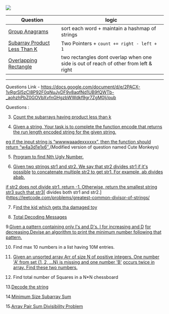 <img src="https://about.gitlab.com/images/case_study_logos/GSsignature_Blue.png">

<br/>


| Question      | logic       |
| -----------   | ----------- |
| [Group Anagrams ](https://leetcode.com/problems/group-anagrams/)        | sort each word + maintain a hashmap of strings     |
| [Subarray Product Less Than K](https://leetcode.com/problems/subarray-product-less-than-k/)    | Two Pointers + ```count += right - left + 1```        |
| [Overlapping Rectangle](https://leetcode.com/problems/rectangle-overlap/) | two rectangles dont overlap when one side is out of reach of other from left & right|

--------------------------------------------

Questions Link - https://docs.google.com/document/d/e/2PACX-1vRgrSl5zCl8P92F0qNuJyDF9v8aqfNd1UB9fQWTb-_aohzhPbZ0GOVbXvfnGHgzbWWdkf9gr7ZgM0lj/pub


Questions :

3. [Count the subarrays having product less than k](https://practice.geeksforgeeks.org/problems/count-the-subarrays-having-product-less-than-k1708/1/)

4. [Given a string, Your task is to  complete the function encode that returns the run length encoded string for the given string.](https://practice.geeksforgeeks.org/problems/run-length-encoding/1/)

[eg if the input string is “wwwwaaadexxxxxx”, then the function should return “w4a3d1e1x6″.](https://practice.geeksforgeeks.org/problems/run-length-encoding/1/)(Modified version of question named Cute Monkeys)

5. [Program to find Nth Ugly Number.](https://practice.geeksforgeeks.org/problems/ugly-numbers2254/1/)

6. [Given two strings ](https://leetcode.com/problems/greatest-common-divisor-of-strings/)[str1](https://leetcode.com/problems/greatest-common-divisor-of-strings/)[ and ](https://leetcode.com/problems/greatest-common-divisor-of-strings/)[str2](https://leetcode.com/problems/greatest-common-divisor-of-strings/)[. We say that ](https://leetcode.com/problems/greatest-common-divisor-of-strings/)[str2](https://leetcode.com/problems/greatest-common-divisor-of-strings/)[ divides ](https://leetcode.com/problems/greatest-common-divisor-of-strings/)[str1](https://leetcode.com/problems/greatest-common-divisor-of-strings/)[ if it's possible](https://leetcode.com/problems/greatest-common-divisor-of-strings/)
[ to          concatenate multiple ](https://leetcode.com/problems/greatest-common-divisor-of-strings/)[str2](https://leetcode.com/problems/greatest-common-divisor-of-strings/)[ to get ](https://leetcode.com/problems/greatest-common-divisor-of-strings/)[str1](https://leetcode.com/problems/greatest-common-divisor-of-strings/)[. For example, ](https://leetcode.com/problems/greatest-common-divisor-of-strings/)[ab](https://leetcode.com/problems/greatest-common-divisor-of-strings/)[ divides ](https://leetcode.com/problems/greatest-common-divisor-of-strings/)[abab](https://leetcode.com/problems/greatest-common-divisor-of-strings/)[.](https://leetcode.com/problems/greatest-common-divisor-of-strings/)

[if ](https://leetcode.com/problems/greatest-common-divisor-of-strings/)[str2](https://leetcode.com/problems/greatest-common-divisor-of-strings/)[ does not divide ](https://leetcode.com/problems/greatest-common-divisor-of-strings/)[str1](https://leetcode.com/problems/greatest-common-divisor-of-strings/)[, return -1. Otherwise, return the smallest string](https://leetcode.com/problems/greatest-common-divisor-of-strings/)
[str3](https://leetcode.com/problems/greatest-common-divisor-of-strings/)[ such that ](https://leetcode.com/problems/greatest-common-divisor-of-strings/)[str3](https://leetcode.com/problems/greatest-common-divisor-of-strings/)[ divides both str1 and str2.](https://leetcode.com/problems/greatest-common-divisor-of-strings/

7. F[ind the kid which gets tha damaged toy](https://www.geeksforgeeks.org/distributing-m-items-circle-size-n-starting-k-th-position/)

8. [Total Decoding Messages](https://practice.geeksforgeeks.org/problems/total-decoding-messages1235/1/)

9.[Given a pattern containing only I's and D's. I for increasing and D](https://practice.geeksforgeeks.org/problems/number-following-a-pattern3126/1)
[for decreasing.Devise an algorithm to print the minimum number following](https://practice.geeksforgeeks.org/problems/number-following-a-pattern3126/1)[  that pattern.](https://practice.geeksforgeeks.org/problems/number-following-a-pattern3126/1)


10. Find max 10 numbers in a list having 10M entries.

11. [Given an unsorted array Arr of size N of positive integers. One number](https://practice.geeksforgeeks.org/problems/find-missing-and-repeating2512/1/)
['A' from     set {1, 2, …N} is missing and one number 'B'](https://practice.geeksforgeeks.org/problems/find-missing-and-repeating2512/1/)
[occurs twice in array. Find these two numbers.](https://practice.geeksforgeeks.org/problems/find-missing-and-repeating2512/1/)

12. Find total number of Squares in a N\*N chessboard

13.[Decode the string](https://practice.geeksforgeeks.org/problems/decode-the-string2444/1)

14.[Minimum Size Subarray Sum](https://leetcode.com/problems/minimum-size-subarray-sum/)

15.[Array Pair Sum Divisibility Problem](https://practice.geeksforgeeks.org/problems/array-pair-sum-divisibility-problem3257/1)

